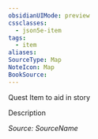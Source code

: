```yaml
---
obsidianUIMode: preview
cssclasses:
  - json5e-item
tags:
  - item
aliases: 
SourceType: Map
NoteIcon: Map
BookSource:
---
```




Quest Item to aid in story 

Description

*Source: SourceName*